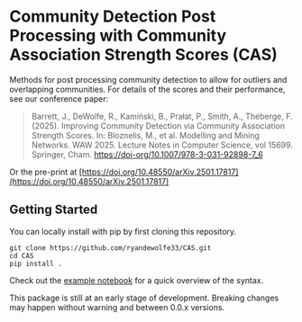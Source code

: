 # Community Detection Post Processing with Community Association Strength Scores (CAS)

Methods for post processing community detection to allow for outliers and overlapping communities.
For details of the scores and their performance, see our conference paper:

> Barrett, J., DeWolfe, R., Kamiński, B., Prałat, P., Smith, A., Théberge, F. (2025). Improving Community Detection via Community Association Strength Scores. In: Bloznelis, M., et al. Modelling and Mining Networks. WAW 2025. Lecture Notes in Computer Science, vol 15699. Springer, Cham. [https://doi-org/10.1007/978-3-031-92898-7_6](https://doi-org/10.1007/978-3-031-92898-7_6)

Or the pre-print at [https://doi.org/10.48550/arXiv.2501.17817](https://doi.org/10.48550/arXiv.2501.17817)



## Getting Started

You can locally install with pip by first cloning this repository.
```{bash}
git clone https://github.com/ryandewolfe33/CAS.git
cd CAS
pip install .
```
Check out the [example notebook](https://github.com/ryandewolfe33/CAS/blob/main/example.ipynb) for a quick overview of the syntax.

This package is still at an early stage of development.
Breaking changes may happen without warning and between 0.0.x versions.